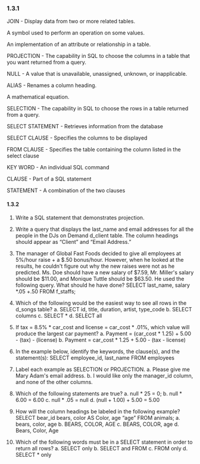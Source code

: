 ### 1.3.1

JOIN - Display data from two or more related tables.

A symbol used to perform an operation on some values.

An implementation of an attribute or relationship in a table.

PROJECTION - The capability in SQL to choose the columns in a table that you want returned from a query.

NULL - A value that is unavailable, unassigned, unknown, or inapplicable.

ALIAS - Renames a column heading.

A mathematical equation.

SELECTION - The capability in SQL to choose the rows in a table returned from a query.

SELECT STATEMENT - Retrieves information from the database

SELECT CLAUSE - Specifies the columns to be displayed

FROM CLAUSE - Specifies the table containing the column listed in the select clause

KEY WORD - An individual SQL command

CLAUSE - Part of a SQL statement

STATEMENT - A combination of the two clauses

#### 1.3.2

1. Write a SQL statement that demonstrates projection.


2. Write a query that displays the last_name and email addresses for all the people in the DJs on
Demand d_client table. The column headings should appear as “Client” and “Email Address.”


3. The manager of Global Fast Foods decided to give all employees at 5%/hour raise + a $.50
bonus/hour. However, when he looked at the results, he couldn't figure out why the new raises
were not as he predicted. Ms. Doe should have a new salary of $7.59, Mr. Miller's salary should
be $11.00, and Monique Tuttle should be $63.50.
He used the following query. What should he have done? SELECT last_name, salary *.05 +.50 FROM f_staffs;


4. Which of the following would be the easiest way to see all rows in the d_songs table?
a. SELECT id, title, duration, artist, type_code
b. SELECT columns
c. SELECT *
d. SELECT all

5. If tax = 8.5% * car_cost and license = car_cost * .01%, which value will produce the largest car
payment?
a. Payment = (car_cost * 1.25) + 5.00 - (tax) - (license)
b. Payment = car_cost * 1.25 + 5.00 - (tax - license)

6. In the example below, identify the keywords, the clause(s), and the statement(s):
SELECT employee_id, last_name
FROM employees


7. Label each example as SELECTION or PROJECTION.
a. Please give me Mary Adam's email address.
b. I would like only the manager_id column, and none of the other columns.

8. Which of the following statements are true?
a. null * 25 = 0;
b. null * 6.00 = 6.00
c. null * .05 = null
d. (null + 1.00) + 5.00 = 5.00

9. How will the column headings be labeled in the following example?
SELECT bear_id bears, color AS Color, age “age”
FROM animals;
a. bears, color, age
b. BEARS, COLOR, AGE
c. BEARS, COLOR, age
d. Bears, Color, Age


10. Which of the following words must be in a SELECT statement in order to return all rows?
a. SELECT only
b. SELECT and FROM
c. FROM only
d. SELECT * only

















